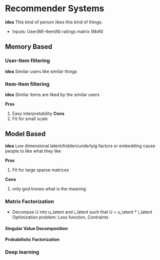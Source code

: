 # Recommender Systems
**idea** This kind of person likes this kind of things.

- Inputs: User(M)-Item(N) ratings matrix (MxN) 
  

## Memory Based


### User-Item filtering
**idea** Similar users like similar things
### Item-Item filtering
**idea** Similar items are liked by the similar users

**Pros**
1. Easy interpretability
**Cons**
1. Fit for small scale 

## Model Based
**idea** Low dimensional latent/hidden/underlyig factors or embedding cause people to like what they like 

**Pros**
1. Fit for large sparse matrices

**Cons** 
1. only god knows what is the meaning

### Matrix Factorization
- Decompse U into u_latent and i_latent such that U = u_latent * i_latent
Optimization problem: Loss function, Contraints
#### Singular Value Decomposition
#### Probabilistic Factorization
### Deep learning
#### 
